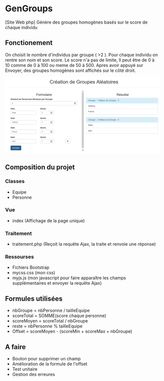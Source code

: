 # GenGroups
[Site Web php] Génère des groupes homogènes basés sur le score de chaque individu

## Fonctionement
On choisit le nombre d'individus par groupe ( >2 ).
Pour chaque individu on rentre son nom et son score. 
Le score n'a pas de limite, Il peut être de 0 à 10 comme de 0 à 100 ou meme de 50 à 500.
Apres avoir appuyé sur Envoyer, des groupes homogènes sont affichés sur le côté droit.

![Exemple](img.png)

## Composition du projet
### Classes 
* Equipe
* Personne

### Vue
* index (Affichage de la page unique)

### Traitement
* traitement.php (Reçoit la requête Ajax, la traite et renvoie une réponse)

### Ressourses
* Fichiers Bootstrap
* mycss.css (mon css)
* myjs.js (mon javascript pour faire apparaître les champs supplémentaires et envoyer la requête Ajax)

## Formules utilisées
* nbGroupe = nbPersonne / tailleEquipe
* scoreTotal = SOMME(score chaque personne)
* scoreMoyen = scoreTotal / nbGroupe
* reste = nbPersonne % tailleEquipe
* Offset = scoreMoyen - (scoreMin + scoreMax + nbGroupe)

## A faire
* Bouton pour supprimer un champ
* Amélioration de la formule de l'offset
* Test unitaire
* Gestion des erreures
